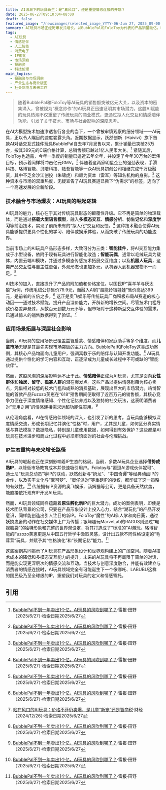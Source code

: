 ```yaml
---
title: AI浪潮下的玩具新生：是“真风口”，还是重塑情感连接的开端？
date: 2025-06-27T09:10:04+08:00
draft: false
featured_image: "/newsimages/selected_image_YYYY-06-Jun 27, 2025_09-00-19-741.jpg"
summary: AI玩具市场正经历爆发式增长，以BubblePal和FoloToy为代表的产品销量破亿，吸引了知名资本的密集投资，彻底扭转了此前“伪需求”的质疑。通过整合大模型和多模态交互技术，AI玩具不仅大幅提升了产品附加值，更在儿童益智启蒙和成人情感陪伴等多元场景中展现出巨大潜力，同时也在IP生态重构方面探索着新路径。
tags: 
  - AI玩具
  - 情感陪伴
  - 人工智能
  - 消费电子
  - IP孵化
  - 市场洞察
  - 投融资
  - 科技伦理
main_topics: 
  - 投融资与市场洞察
  - 产业生态与商业版图
  - 社会影响与未来工作
---
```


> 随着BubblePal和FoloToy等AI玩具的销售额突破亿元大关，以及资本的密集涌入，曾被视为“概念炒作”的AI玩具正迅速证明其市场潜力。这股AI赋能的玩具热潮不仅重塑了传统玩具的商业模式，更通过拟人化交互和情感陪伴功能，引发了关于技术、市场与社会影响的深度思考。

在AI大模型技术加速渗透各行各业的当下，一个曾被审慎观察的细分领域——AI玩具，正以令人瞩目的速度崭露头角。近期数据显示，跃然创新（Haivivi）旗下首款AI对话交互式挂件玩具BubblePal自去年7月发售以来，累计销量已突破25万台，按其399元的C端价格计算，总销售额已越过1亿人民币大关。[^1] 紧随其后，FoloToy也透露，今年一季度的销量已逼近去年全年，并设定了今年30万台的宏伟目标，预示着同样将冲击亿元GMV。[^1] 伴随着这两家明星企业的强劲表现，手滑科技、珞博智能、贝陪科技、陆吾智能等一众AI玩具初创公司相继完成千万级融资，其中不乏金沙江创投（朱啸虎）和顺为资本（雷军）等知名机构的身影。[^1] 这种资本与市场的双重热度，无疑宣告了AI玩具赛道已撕下“伪需求”的标签，迈向了一个高速发展的全新阶段。

### 技术融合与市场爆发：AI玩具的崛起逻辑

AI玩具的魅力，核心在于其对传统玩具形态的颠覆性升级。它不再是简单的物理载体，而是通过**搭载大型语言模型**，融入**多模态交互**、**情感分析**、**仿生记忆**和**深度学习**等前沿技术，实现了前所未有的“拟人化”交互和反馈。[^1] 这种技术融合使得AI玩具能够提供更具个性化的学习、陪伴或娱乐体验，从而突破了传统玩具的功能边界。

当前市场上的AI玩具产品形态多样，大致可分为三类：**智能挂件**，将AI交互能力集成于小型设备，依附于现有玩具进行智能化改造；**智能玩偶**，通常以毛绒玩具为载体，内置云端AI模块，并通过多模态传感技术拓展交互维度；以及**机器人玩具**，这类产品交互性与自主性更强，外观形态也更加多元，从机器人到机器宠物不一而足。[^1]

AI技术的加入，直接提升了产品的附加值和价格定位。以国民IP“喜羊羊与灰太狼”为例，传统毛绒公仔售价79.9元，而融入AI的“超能铃铛娃娃”售价高达399元，是前者的五倍之多。[^1] 这正是奥飞娱乐等传统玩具厂商积极布局AI赛道的核心动因——通过技术赋能，提升产品溢价能力，开辟新的增长空间。尽管技术门槛导致价格差异悬殊，从数百元到数万元不等，但市场对于这种新型交互体验的需求，已通过惊人的销售数据得到了验证。[^2]

### 应用场景拓展与深层社会影响

当前，AI玩具的应用场景已覆盖益智启蒙、情感陪伴和家庭助手等多个维度，而**儿童市场**无疑是其最先实现市场突破的主力方向。BubblePal和FoloToy这类成功案例，其核心产品均面向儿童用户，强调寓教于乐的陪伴与认知开发功能。[^1] AI玩具通过提供个性化的学习内容和互动，正逐渐成为儿童成长过程中不可或缺的“智能伙伴”。

然而，这股风潮的深层影响远不止于此。**情感陪伴**正成为AI玩具，尤其是面向**女性群体**和**独居、留守、孤寡人群**的潜在爆发点。这些产品以提供情感慰藉为核心卖点，凭借相对较低的技术门槛和成熟的消费基础，展现出巨大的市场潜力。珞博智能的首款产品Fuzozo芙崽在“618”预售期间便取得了近百万元的销售额，其核心竞争力便在于深度情绪感知、个性化记忆养成以及独特的社交玩法，这表明消费者对“无用之用”的情感连接需求远超功能性实用。[^1]

从伦理角度看，AI在情感陪伴领域的深入，也引发了新的思考。当玩具能够模拟深度情感交流，形成长期记忆并演化“性格”时，用户，尤其是儿童，如何区分真实情感与算法模拟？数据隐私，特别是儿童使用数据，如何得到有效保护？这些都是AI玩具在技术进步和商业化过程中必须审慎面对的社会与伦理挑战。

### IP生态重构与未来增长路径

AI玩具的崛起也正在深刻影响着IP生态的格局。当前，多数AI玩具企业选择**借势成熟IP**，以降低市场教育成本并快速吸引用户。Folotoy与“逗逗AI游戏伙伴妮可”、迪士尼“玩具总动员”等IP的联动，跃然创新与“奶龙”、“中国奇谭”等经典动画IP的合作，以及实丰文化与“宝可梦”、“蛋仔派对”等重磅IP的授权，都印证了这一策略的有效性。[^1] 传统拥有IP资源的奥飞娱乐、汤姆猫等公司，更是具备天然优势，能直接依托现有IP开发AI玩具。

然而，AI玩具领域同样蕴藏着**原生孵化新IP**的巨大潜力。成功的案例表明，即使是技术团队背景的公司，只要在产品形象设计上投入心力，结合“潮玩化”的产品开发意识，同样能创造出引人注目的新IP。FoloToy“魔性”的AI仙人掌和向日葵，通过妖娆鬼畜的动作在社交媒体上广为传播；银屿趣玩MarveLab的RAGUS则通过“电视脑袋”的独特形象和完整的世界观设定，将其打造成了“标准的”AI潮玩。珞博智能的Fuzozo芙崽更是从中国五行哲学中汲取灵感，设计出五款不同性格设定的“毛茸茸”玩具，并赋予其“性格演化”和“长期记忆”能力。[^1]

这些案例共同揭示了AI玩具在产品形象设计和世界观构建上的广阔空间。随着AI技术成本的降低和多模态交互能力的提升，未来的AI玩具将不再局限于简单的对话，而是能实现更深层次的情感交流和互动。当技术与创意深度融合，并能有效建立与消费者的情感连接时，AI玩具领域完全有可能诞生下一个像哪吒、LABUBU这样的国民级乃至全球级的IP，重塑我们对玩具的定义和情感寄托。

## 引用
[^1]: <a href="https://mp.weixin.qq.com/s/nON_htan21iSs5zi7apV4A">BubblePal不到一年卖出1个亿，AI玩具的风吹到哪了？</a>·雷报·田野（2025/6/27）·检索日期2025/6/27
[^2]: <a href="https://finance.eastmoney.com/a/202412263280031323.html">站在风口的AI玩具：价格不菲仍卖爆，是儿童“新宠”还是智商税</a>·财经（2024/12/26）·检索日期2025/6/27
[^3]: <a href="https://36kr.com/p/3354011218621319">BubblePal不到一年卖出1个亿，AI玩具的风吹到哪了？</a>·36氪（2025/6/27）·检索日期2025/6/27
[^4]: <a href="https://wallstreetcn.com/articles/3737435">沾AI价格暴涨十倍，玩具圈想再造一个泡泡玛特</a>·华尔街见闻（2025/6/27）·检索日期2025/6/27
[^5]: <a href="https://www.cls.cn/detail/1867858">主流AI硬件缺一个爆款AI玩具先卖断货了</a>·财联社（2024/11/24）·检索日期2025/6/27
